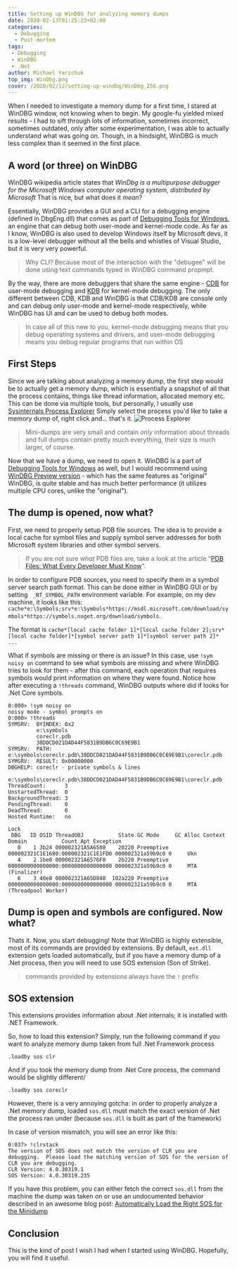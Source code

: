 ```yaml
---
title: Setting up WinDBG for analyzing memory dumps
date: 2020-02-13T01:25:23+02:00
categories:
  - Debugging
  - Post-mortem
tags:
 - Debugging
 - WinDBG
 - .Net
author: Michael Yarichuk
top_img: WinDbg.png
cover: /2020/02/12/setting-up-windbg/WinDbg_256.png
---
```

When I needed to investigate a memory dump for a first time, I stared at WinDBG window, not knowing when to begin. My google-fu yielded mixed results - I had to sift through lots of information, sometimes incorrect, sometimes outdated, only after some experimentation, I was able to actually understand what was going on.
Though, in a hindsight, WinDBG is much less complex than it seemed in the first place. 

## A word (or three) on WinDBG
WinDBG wikipedia article states that *WinDbg is a multipurpose debugger for the Microsoft Windows computer operating system, distributed by Microsoft*
That is nice, but what does it *mean*?  
  
Essentially, WinDBG provides a GUI and a CLI for a debugging engine (defined in DbgEng.dll) that comes as part of [Debugging Tools for Windows](https://docs.microsoft.com/en-us/windows-hardware/drivers/debugger/debugger-download-tools), an engine that can debug both user-mode and kernel-mode code. As far as I know, WinDBG is also used to develop Windows itself by Microsoft devs, it is a low-level debugger without all the bells and whistles of Visual Studio, but it is very very powerful.
> Why CLI? Because most of the interaction with the "debugee" will be done using text commands typed in WinDBG command propmpt. 

By the way, there are more debuggers that share the same engine - [CDB](https://docs.microsoft.com/en-us/windows-hardware/drivers/debugger/debugging-using-cdb-and-ntsd) for user-mode debugging and [KDB](https://docs.microsoft.com/en-us/windows-hardware/drivers/debugger/debugging-using-kd-and-ntkd) for kernel-mode debugging. The only different between CDB, KDB and WinDBG is that CDB/KDB are console only and can debug only user-mode and kernel-mode respectively, while WinDBG has UI and can be used to debug both modes.
> In case all of this new to you, kernel-mode debugging means that you debug operating systems and drivers, and user-mode debugging means you debug regular programs that run within OS

## First Steps
Since we are talking about analyzing a memory dump, the first step would be to actually get a memory dump, which is essentially a snapshot of all that the process contains, things like thread information, allocated memory etc. This can be done via multiple tools, but personally, I usually use [Sysinternals Process Explorer](https://docs.microsoft.com/en-us/sysinternals/downloads/process-explorer)
Simply select the process you'd like to take a memory dump of, right click and... that's it.
![Process Explorer](process-explorer.png)
> Mini-dumps are very small and contain *only* information about threads and full dumps contain pretty much everything, their size is much larger, of course.


Now that we have a dump, we need to open it. WinDBG is a part of [Debugging Tools for Windows](https://docs.microsoft.com/en-us/windows-hardware/drivers/debugger/debugger-download-tools) as well, but I would recommend using [WinDBG Preview version](https://www.microsoft.com/en-us/p/windbg-preview/9pgjgd53tn86?activetab=pivot:overviewtab) - which has the same features as "original" WinDBG, is quite stable and has much better performance (it utilizes multiple CPU cores, unlike the "original").

## The dump is opened, now what?
First, we need to properly setup PDB file sources. The idea is to provide a local cache for symbol files and supply symbol server addresses for both Microsoft system libraries and other symbol servers.
> If you are not sure *what* PDB files are, take a look at the article "[PDB Files: What Every Developer Must Know](https://www.wintellect.com/pdb-files-what-every-developer-must-know)". 

In order to configure PDB sources, you need to specify them in a symbol server search path format. This can be done either in WinDBG GUI or by setting `` _NT_SYMBOL_PATH`` environment variable.
For example, on my dev machine, it looks like this: ``cache*e:\Symbols;srv*e:\Symbols*https://msdl.microsoft.com/download/symbols*https://symbols.nuget.org/download/symbols``.

The format is ``cache*[local cache folder 1]*[local cache folder 2];srv*[local cache folder]*[symbol server path 1]*[symbol server path 2]* ... ``

What if symbols are missing or there is an issue? In this case, use ``!sym noisy on`` command to see what symbols are missing and where WinDBG tries to look for them - after this command, each operation that requires symbols would print information on where they were found.
Notice how after executing a ``!threads`` command, WinDBG outputs where did if looks for .Net Core symbols.
```dbgcommand
0:000> !sym noisy on
noisy mode - symbol prompts on
0:000> !threads
SYMSRV:  BYINDEX: 0x2
         e:\symbols
         coreclr.pdb
         38DDCD021DAD44F5831B9DB6C0C69E9B1
SYMSRV:  PATH: e:\symbols\coreclr.pdb\38DDCD021DAD44F5831B9DB6C0C69E9B1\coreclr.pdb
SYMSRV:  RESULT: 0x00000000
DBGHELP: coreclr - private symbols & lines 
        e:\symbols\coreclr.pdb\38DDCD021DAD44F5831B9DB6C0C69E9B1\coreclr.pdb
ThreadCount:      3
UnstartedThread:  0
BackgroundThread: 3
PendingThread:    0
DeadThread:       0
Hosted Runtime:   no
                                                                                                        Lock  
 DBG   ID OSID ThreadOBJ           State GC Mode     GC Alloc Context                  Domain           Count Apt Exception
   0    1 3b24 000002321A5A6580    20220 Preemptive  000002321C1E1680:000002321C1E1FD0 000002321a59b9c0 0     Ukn 
   4    2 1be0 000002321A6576F0    2b220 Preemptive  0000000000000000:0000000000000000 000002321a59b9c0 0     MTA (Finalizer) 
   6    3 40e8 000002321A65D840  102a220 Preemptive  0000000000000000:0000000000000000 000002321a59b9c0 0     MTA (Threadpool Worker) 
```

## Dump is open and symbols are configured. Now what?
Thats it. Now, you start debugging! 
Note that WinDBG is highly extensible, most of its commands are provided by extensions. By default, ``ext.dll`` extension gets loaded automatically, but if you have a memory dump of a .Net process, then you will need to use SOS extension (Son of Strike).
> commands provided by extensions always have the ``!`` prefix

## SOS extension
This extensions provides information about .Net internals; it is installed with .NET Framework.

So, how to load this extension? Simply, run the following command if you want to analyze memory dump taken from full .Net Framework process
```dbgcommand
.loadby sos clr
```

And if you took the memory dump from .Net Core process, the command would be slightly different/
```dbgcommand
.loadby sos coreclr
```

However, there is a very annoying gotcha: in order to properly analyze a .Net memory dump, loaded ``sos.dll`` must match the exact version of .Net the process ran under (because ``sos.dll`` is built as part of the framework)

In case of version mismatch, you will see an error like this:
```dbgcommand
0:037> !clrstack
The version of SOS does not match the version of CLR you are debugging.  Please load the matching version of SOS for the version of CLR you are debugging.
CLR Version: 4.0.30319.1
SOS Version: 4.0.30319.235
```

If you have this problem, you can either fetch the correct ``sos.dll`` from the machine the dump was taken on or use an undocumented behavior described in an awesome blog post: [Automatically Load the Right SOS for the Minidump](https://www.wintellect.com/automatically-load-the-right-sos-for-the-minidump/)

## Conclusion
This is the kind of post I wish I had when I started using WinDBG. Hopefully, you will find it useful.
